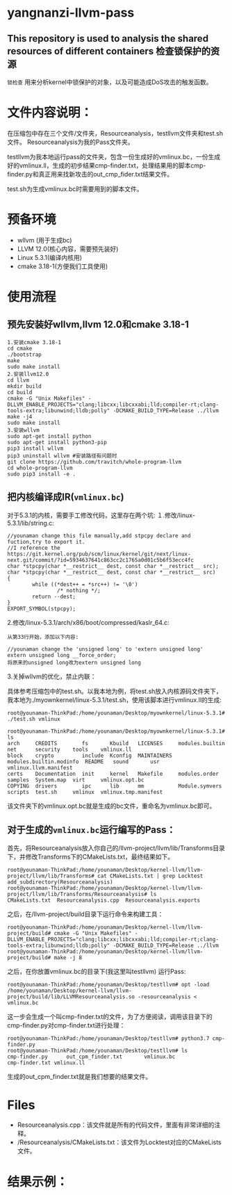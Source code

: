 # yangnanzi-llvm-pass
This repository is used to analysis the shared resources of different containers
检查锁保护的资源
---
`锁检查` 用来分析kernel中锁保护的对象，以及可能造成DoS攻击的触发函数。 

# 文件内容说明：
在压缩包中存在三个文件/文件夹，Resourceanalysis，testllvm文件夹和test.sh文件。
Resourceanalysis为我的Pass文件夹。

testllvm为我本地运行pass的文件夹，包含一份生成好的vmlinux.bc，一份生成好的vmlinux.ll，生成的初步结果cmp-finder.txt，处理结果用的脚本cmp-finder.py和真正用来找新攻击的out_cmp_fider.txt结果文件。

test.sh为生成vmlinux.bc时需要用到的脚本文件。


# 预备环境
- wllvm (用于生成bc)
- LLVM 12.0(核心内容，需要预先装好)
- Linux 5.3.1(编译内核用)
- cmake 3.18-1(方便我们工具使用)

# 使用流程
## 预先安装好wllvm,llvm 12.0和cmake 3.18-1
```shell
1.安装cmake 3.18-1
cd cmake
./bootstrap
make
sudo make install
2.安装llvm12.0
cd llvm
mkdir build
cd build
cmake -G "Unix Makefiles" -DLLVM_ENABLE_PROJECTS="clang;libcxx;libcxxabi;lld;compiler-rt;clang-tools-extra;libunwind;lldb;polly" -DCMAKE_BUILD_TYPE=Release ../llvm
make -j4
sudo make install
3.安装wllvm
sudo apt-get install python
sudo apt-get install python3-pip
pip3 install wllvm
pip3 uninstall wllvm #安装路径有问题时
git clone https://github.com/travitch/whole-program-llvm
cd whole-program-llvm
sudo pip3 install -e .
```

## 把内核编译成IR(`vmlinux.bc`)

对于5.3.1的内核，需要手工修改代码，这里存在两个坑:
１.修改/linux-5.3.1/lib/string.c:

```shell
//younaman change this file manually,add stpcpy declare and fuction,try to export it.
//I reference the https://git.kernel.org/pub/scm/linux/kernel/git/next/linux-next.git/commit/?id=5934637641c863cc2c1765a0d01c5b6f53ecc4fc
char *stpcpy(char *__restrict__ dest, const char *__restrict__ src);
char *stpcpy(char *__restrict__ dest, const char *__restrict__ src)
{
        while ((*dest++ = *src++) != '\0')
                /* nothing */;
        return --dest;
}
EXPORT_SYMBOL(stpcpy);
```
2.修改/linux-5.3.1/arch/x86/boot/compressed/kaslr_64.c:
```shell
从第33行开始，添加以下内容:

//younaman change the 'unsigned long' to 'extern unsigned long'
extern unsigned long __force_order;
将原来的unsigned long改为extern unsigned long
```
3.关掉wllvm的优化，禁止内联：

具体参考压缩包中的test.sh。以我本地为例，将test.sh放入内核源码文件夹下，我本地为./myownkernel/linux-5.3.1/test.sh，使用该脚本进行vmlinux.ll的生成:

```shell
root@younaman-ThinkPad:/home/younaman/Desktop/myownkernel/linux-5.3.1# ./test.sh vmlinux

root@younaman-ThinkPad:/home/younaman/Desktop/myownkernel/linux-5.3.1# ls
arch     CREDITS        fs       Kbuild   LICENSES     modules.builtin          net      security    tools    vmlinux.ll
block    crypto         include  Kconfig  MAINTAINERS  modules.builtin.modinfo  README   sound       usr      vmlinux.llvm.manifest
certs    Documentation  init     kernel   Makefile     modules.order            samples  System.map  virt     vmlinux.opt.bc
COPYING  drivers        ipc      lib      mm           Module.symvers           scripts  test.sh     vmlinux  vmlinux.tmp.manifest
```
该文件夹下的vmlinux.opt.bc就是生成的bc文件，重命名为vmlinux.bc即可。

## 对于生成的`vmlinux.bc`运行编写的Pass：
首先，将Resourceanalysis放入你自己的/llvm-project/llvm/lib/Transforms目录下，并修改Transforms下的CMakeLists.txt，最终结果如下。
```shell
root@younaman-ThinkPad:/home/younaman/Desktop/kernel-llvm/llvm-project/llvm/lib/Transforms# cat CMakeLists.txt | grep Locktest
add_subdirectory(Resourceanalysis)
root@younaman-ThinkPad:/home/younaman/Desktop/kernel-llvm/llvm-project/llvm/lib/Transforms/Resourceanalysis# ls
CMakeLists.txt  Resourceanalysis.cpp  Resourceanalysis.exports
```
之后，在/llvm-project/build目录下运行命令来构建工具：
``` shell
root@younaman-ThinkPad:/home/younaman/Desktop/kernel-llvm/llvm-project/build# cmake -G "Unix Makefiles" -DLLVM_ENABLE_PROJECTS="clang;libcxx;libcxxabi;lld;compiler-rt;clang-tools-extra;libunwind;lldb;polly" -DCMAKE_BUILD_TYPE=Release ../llvm
root@younaman-ThinkPad:/home/younaman/Desktop/kernel-llvm/llvm-project/build# make -j 8
```

之后，在你放置vmlinux.bc的目录下(我这里叫testllvm) 运行Pass:
``` shell
root@younaman-ThinkPad:/home/younaman/Desktop/testllvm# opt -load /home/younaman/Desktop/kernel-llvm/llvm-project/build/lib/LLVMResourceanalysis.so -resourceanalysis < vmlinux.bc
```
这一步会生成一个叫cmp-finder.txt的文件，为了方便阅读，调用该目录下的cmp-finder.py对cmp-finder.txt进行处理：
``` shell
root@younaman-ThinkPad:/home/younaman/Desktop/testllvm# python3.7 cmp-finder.py
root@younaman-ThinkPad:/home/younaman/Desktop/testllvm# ls
cmp-finder.py      out_cpm_finder.txt       vmlinux.bc
cmp-finder.txt vmlinux.ll
```
生成的out_cpm_finder.txt就是我们想要的结果文件。
# Files
- Resourceanalysis.cpp：该文件就是所有的代码文件，里面有非常详细的注释。
- /Resourceanalysis/CMakeLists.txt：该文件为Locktest对应的CMakeLists文件。
# 结果示例：
